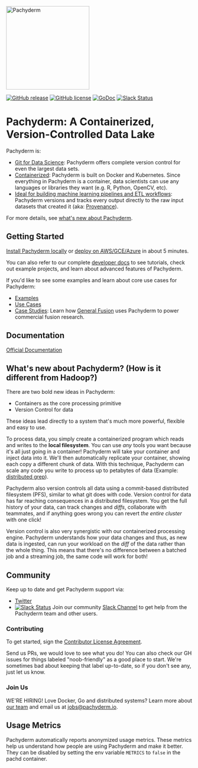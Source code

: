 <img src='doc/pachyderm_factory_gh.png' height='225' title='Pachyderm'> 

[![GitHub release](https://img.shields.io/github/release/pachyderm/pachyderm.svg?style=flat-square)](https://github.com/pachyderm/pachyderm/releases)
[![GitHub license](https://img.shields.io/badge/license-apache-blue.svg)](https://github.com/pachyderm/pachyderm/blob/master/LICENSE)
[![GoDoc](https://godoc.org/github.com/pachyderm/pachyderm?status.svg)](https://godoc.org/github.com/pachyderm/pachyderm/src/client)
[![Slack Status](http://slack.pachyderm.io/badge.svg)](http://slack.pachyderm.io)

# Pachyderm: A Containerized, Version-Controlled Data Lake

Pachyderm is:

* [Git for Data Science](http://pachyderm.io/pfs.html): Pachyderm offers complete version control for even the largest data sets.
* [Containerized](http://pachyderm.io/pps.html): Pachyderm is built on Docker and Kubernetes. Since everything in Pachyderm is a container, data scientists can use any languages or libraries they want (e.g. R, Python, OpenCV, etc).
* [Ideal for building machine learning pipelines and ETL workflows](http://pachyderm.io/pps.html): Pachyderm versions and tracks every output directly to the raw input datasets that created it (aka: [Provenance](http://pachyderm.readthedocs.io/en/latest/advanced/provenance.html)). 

For more details, see [what's new about Pachyderm](https://github.com/pachyderm/pachyderm/#whats-new-about-pachyderm-how-is-it-different-from-hadoop).

## Getting Started
[Install Pachyderm locally](http://pachyderm.readthedocs.io/en/latest/getting_started/local_installation.html) or [deploy on AWS/GCE/Azure](http://pachyderm.readthedocs.io/en/latest/deployment/deploying_on_the_cloud.html) in about 5 minutes. 

You can also refer to our complete [developer docs](http://pachyderm.readthedocs.io/en/latest) to see tutorials, check out example projects, and learn about advanced features of Pachyderm.

If you'd like to see some examples and learn about core use cases for Pachyderm:
- [Examples](http://pachyderm.readthedocs.io/en/latest/examples/readme.html)
- [Use Cases](http://www.pachyderm.io/use_cases.html)
- [Case Studies](http://www.pachyderm.io/usecases/generalfusion.html): Learn how [General Fusion](http://www.generalfusion.com/) uses Pachyderm to power commercial fusion research.

## Documentation

[Official Documentation](http://pachyderm.readthedocs.io/en/latest/)

## What's new about Pachyderm? (How is it different from Hadoop?)

There are two bold new ideas in Pachyderm:

- Containers as the core processing primitive
- Version Control for data

These ideas lead directly to a system that's much more powerful, flexible and easy to use. 

To process data, you simply create a containerized program which reads and writes to the **local filesystem**. You can use _any_ tools you want because it's all just going in a container! Pachyderm will take your container and inject data into it. We'll then automatically replicate your container, showing each copy a different chunk of data. With this technique, Pachyderm can scale any code you write to process up to petabytes of data (Example: [distributed grep](http://pachyderm.readthedocs.io/en/latest/getting_started/beginner_tutorial.html)).

Pachyderm also version controls all data using a commit-based distributed
filesystem (PFS), similar to what git does with code. Version control for data
has far reaching consequences in a distributed filesystem. You get the full
history of your data, can track changes and _diffs_, collaborate with teammates, and if
anything goes wrong you can revert _the entire cluster_ with one click!

Version control is also very synergistic with our containerized processing
engine. Pachyderm understands how your data changes and thus, as new data
is ingested, can run your workload on the _diff_ of the data rather than the
whole thing. This means that there's no difference between a batched job and
a streaming job, the same code will work for both!

## Community
Keep up to date and get Pachyderm support via:
- [Twitter](http://twitter.com/pachydermio)
- [![Slack Status](http://slack.pachyderm.io/badge.svg)](http://slack.pachyderm.io) Join our community [Slack Channel](http://slack.pachyderm.io)  to get help from the Pachyderm team and other users.

### Contributing

To get started, sign the [Contributor License Agreement](https://pachyderm.wufoo.com/forms/pachyderm-contributor-license-agreement).

Send us PRs, we would love to see what you do! You can also check our GH issues for things labeled "noob-friendly" as a good place to start. We're sometimes bad about keeping that label up-to-date, so if you don't see any, just let us know. 

### Join Us

WE'RE HIRING! Love Docker, Go and distributed systems? Learn more about [our team](http://www.pachyderm.io/jobs.html) and email us at jobs@pachyderm.io.

## Usage Metrics

Pachyderm automatically reports anonymized usage metrics. These metrics help us
understand how people are using Pachyderm and make it better.  They can be
disabled by setting the env variable `METRICS` to `false` in the pachd
container.
